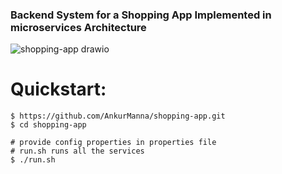 ### Backend System for a Shopping App Implemented in microservices Architecture

![shopping-app drawio](https://github.com/AnkurManna/shopping-app/assets/53156149/8d24ee98-13c0-4950-8fa4-3e0682cc8beb)

# Quickstart: 
```
$ https://github.com/AnkurManna/shopping-app.git
$ cd shopping-app

# provide config properties in properties file
# run.sh runs all the services 
$ ./run.sh
```
